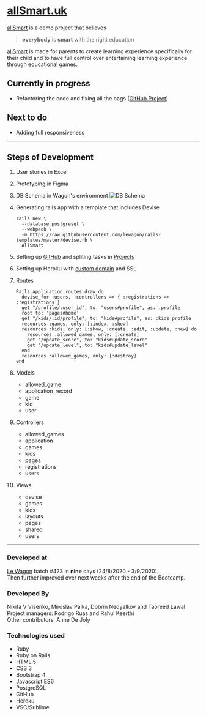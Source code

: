 # [allSmart.uk](https://www.allsmart.uk)
[allSmart](https://www.allsmart.uk) is a demo project that believes 
> **everybody** is **smart** with the right education

[allSmart](https://www.allsmart.uk) is made for parents to create learning experience specifically for their child and to have full control over entertaining learning experience through educational games.

## Currently in progress
* Refactoring the code and fixing all the bags ([GitHub Project](https://github.com/Porim/AllSmart/projects/2))

## Next to do
* Adding full responsiveness

---

## Steps of Development
1. User stories in Excel
2. Prototyping in Figma
3. DB Schema in Wagon's environment
    ![DB Schema][1]

    [1]: https://res.cloudinary.com/mirodev/image/upload/v1600135233/dbSchema_m7fkdb.jpg
    "DB Schema"

4. Generating rails app with a template that includes Devise
    ```
    rails new \
      --database postgresql \
      --webpack \
      -m https://raw.githubusercontent.com/lewagon/rails-templates/master/devise.rb \  
      AllSmart
    ```
5. Setting up [GitHub](https://github.com/Porim/AllSmart) and spliting tasks in [Projects](https://github.com/Porim/AllSmart/projects)
6. Setting up Heroku with [custom domain](https://www.allsmart.uk) and SSL 
7. Routes
    ```
    Rails.application.routes.draw do
      devise_for :users, :controllers => { :registrations => :registrations }
      get "/profile/:user_id", to: "users#profile", as: :profile
      root to: 'pages#home'
      get "/kids/:id/profile", to: "kids#profile", as: :kids_profile
      resources :games, only: [:index, :show]
      resources :kids, only: [:show, :create, :edit, :update, :new] do
        resources :allowed_games, only: [:create]
        get "/update_score", to: "kids#update_score"
        get "/update_level", to: "kids#update_level"
      end
      resources :allowed_games, only: [:destroy]
    end
    ```
8. Models
    * allowed_game
    * application_record
    * game
    * kid
    * user
9. Controllers
    * allowed_games
    * application
    * games
    * kids
    * pages
    * registrations
    * users
10. Views
    * devise
    * games
    * kids
    * layouts
    * pages
    * shared
    * users
<!-- 11. MVC pattern -->
<!-- 12. Organising CSS files -->

---

### Developed at
[Le Wagon](https://www.lewagon.com/) batch #423 in **nine** days (24/8/2020 - 3/9/2020).\
Then further improved over next weeks after the end of the Bootcamp.

### Developed By
Nikita V Visenko, Miroslav Palka, Dobrin Nedyalkov and Taoreed Lawal\
Project managers: Rodrigo Ruas and Rahul Keerthi\
Other contributors: Anne De Joly

### Technologies used
* Ruby
* Ruby on Rails
* HTML 5
* CSS 3
* Bootstrap 4
* Javascript ES6
* PostgreSQL
* GitHub
* Heroku
* VSC/Sublime
